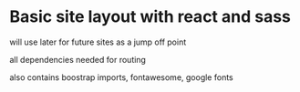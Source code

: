# Basic site layout with react and sass

will use later for future sites as a jump off point

all dependencies needed for routing

also contains boostrap imports, fontawesome, google fonts